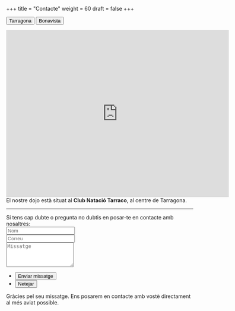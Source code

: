 +++
title = "Contacte"
weight = 60
draft = false
+++

<button id="button_tarraco" class="tablink active" onclick="openPage('tarraco')">Tarragona</button>
<button id="button_gembukai" class="tablink" onclick="openPage('gembukai')" id="defaultOpen">Bonavista</button>

<div id="gembukai" hidden>
	<iframe src="https://www.google.com/maps/embed?pb=!1m18!1m12!1m3!1d3005.796468965397!2d1.1900537508851787!3d41.117135920566426!2m3!1f0!2f0!3f0!3m2!1i1024!2i768!4f13.1!3m3!1m2!1s0x12a1578b3a8c4de7%3A0xdab6129bb668b585!2sGembu-Kai+Club+Esportiu!5e0!3m2!1ses!2ses!4v1522689375829" width="100%" height="250" frameborder="0" style="border:0" allowfullscreen></iframe>
  També impartim classes al dojo <strong>Gembu-Kai Club Esportiu</strong>, a Bonavista.
</div>
<div id="tarraco">
  <iframe src="https://www.google.com/maps/embed?pb=!1m14!1m8!1m3!1d3005.6793942600516!2d1.2590833!3d41.1196925!3m2!1i1024!2i768!4f13.1!3m3!1m2!1s0x12a3fd1f443ca293%3A0xe37b40081f3e8982!2sAikido%20Tarragona!5e0!3m2!1sca!2ses!4v1568911339498!5m2!1sca!2ses" width="600" height="450" frameborder="0" style="border:0;" allowfullscreen=""></iframe>
	El nostre dojo està situat al <strong>Club Natació Tarraco</strong>, al centre de Tarragona.
</div>
<hr>
<form id='contactform' method='post' action=''>
  Si tens cap dubte o pregunta no dubtis en posar-te en contacte amb nosaltres:
	<input type="hidden" name="_cc" id="_cc" />
	<div class="field half first">
		<input type="text" name="name" id="name" placeholder="Nom"/>
	</div>
	<div class="field half">
		<input type="email" id="email" name="email" placeholder="Correu">
	</div>
	<div class="field">
		<textarea name="message" id="message" rows="4" placeholder="Missatge"></textarea>
	</div>
	<ul class="actions">
		<li><input type="submit" value="Enviar missatge" class="special" /></li>
		<li><input type="reset" value="Netejar"></span></li>
	</ul>
	<input type="hidden" name="_next" value="?sent#formspree" />
	<input type="hidden" name="_subject" value="[WEB] - Consulta" />
	<input type="text" name="_gotcha" style="display:none" />
</form>
<span id="contactformsent">
  <p>Gràcies pel seu missatge. Ens posarem en contacte amb vostè directament al més aviat possible.</p>
</span>

<script>
$(document).ready(function($) {
  var email_cc = window.atob("aW5mb2FjYWRpckBnbWFpbC5jb20=");
  $('#_cc').val(email_cc);
  var email_to = window.atob("anJzdGFycmFnb25hQGdtYWlsLmNvbQ==");
  $('#contactform').attr("action", "https://formspree.io/" + email_to);

  $(function(){
      if (window.location.search == "?sent") {
      	$('#contactform').hide();
      	$('#contactformsent').show();
      } else {
      	$('#contactformsent').hide();
      }
  });
});

function openPage(page) {
	switch(page){
		case 'tarraco':
			$('#gembukai').hide();
			$('#tarraco').show();
			$('#button_gembukai').removeClass('active');
			$('#button_tarraco').addClass('active');
			break;
		case 'gembukai':
			$('#tarraco').hide();
			$('#gembukai').show();
			$('#button_tarraco').removeClass('active');
			$('#button_gembukai').addClass('active');
			break;
	}
}
</script>
